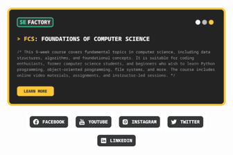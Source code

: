 <a href="https://www.sefactory.io/fcs"><img src="./fcs.svg" alt="logo" /></a>

<p align="center">
<a href="https://www.linkedin.com/"><img height="40px" src="./social02.svg" alt="icon | LinkedIn"/></a>
<a href="https://www.linkedin.com/"><img height="40px" src="./social03.svg" alt="icon | LinkedIn"/></a>
<a href="https://www.linkedin.com/"><img height="40px" src="./social01.svg" alt="icon | LinkedIn"/></a>
<a href="https://www.linkedin.com/"><img height="40px" src="./social04.svg" alt="icon | LinkedIn"/></a>
<a href="https://www.linkedin.com/"><img height="40px" src="./social05.svg" alt="icon | LinkedIn"/></a>
</p>


<!-- <a>
  <img src="./sef.svg" alt="logo" height="50" />
</a>
<a>
  <img src="./sef.svg" alt="logo" height="50" />
</a>
<a>
  <img src="./sef.svg" alt="logo" height="50" />
</a>
<a>
  <img src="./sef.svg" alt="logo" height="50" />
</a>

| | | |
|-|-|-|
|<br><img src="./1024.jpg" alt="Image" width="100" style="border-radius:15px;"/>|<br><div style="background-color: grey;border-radius: 15px; width: 100px; height: 50px; text-align: center; line-height: 50px">FCS 23</div>|<br> Your biography goes here. You can include information about your professional experience, your skills, and anything else that you think is relevant.|

<br>

<div style="background-color: black;border: 10px solid #FFC635;border-radius: 15px; padding: 40px">

<b><h1>FCS</h1></b>
<b><h2>Foundations of Computer Science</h2></b>

<p>
    This is where you can place a brief description of your project. It's important to provide visitors with a concise overview of what your project does and how it might be useful for them.
</p>

<kbd>KeyBinding Button</kbd>

</div> -->

